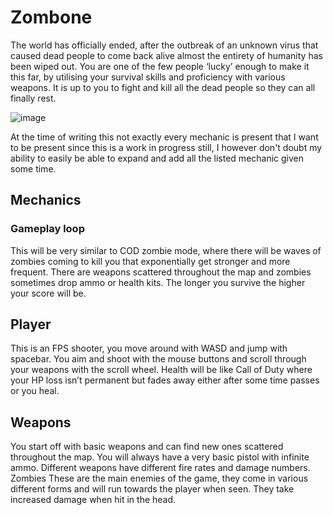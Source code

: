 # Zombone
The world has officially ended, after the outbreak of an unknown virus that caused dead people to come back alive almost the entirety of humanity has been wiped out. You are one of the few people ‘lucky’ enough to make it this far, by utilising your survival skills and proficiency with various weapons. It is up to you to fight and kill all the dead people so they can all finally rest. 

![image](https://user-images.githubusercontent.com/40210931/203128790-33b68c81-d760-4083-9320-f6380e56034f.png)


At the time of writing this not exactly every mechanic is present that I want to be present since this is a work in progress still, I however don't doubt my ability to easily be able to expand and add all the listed mechanic given some time.


## Mechanics
### Gameplay loop
This will be very similar to COD zombie mode, where there will be waves of zombies coming to kill you that exponentially get stronger and more frequent. There are weapons scattered throughout the map and zombies sometimes drop ammo or health kits. The longer you survive the higher your score will be. 
## Player
This is an FPS shooter, you move around with WASD and jump with spacebar. You aim and shoot with the mouse buttons and scroll through your weapons with the scroll wheel. Health will be like Call of Duty where your HP loss isn’t permanent but fades away either after some time passes or you heal. 
## Weapons
You start off with basic weapons and can find new ones scattered throughout the map. You will always have a very basic pistol with infinite ammo. Different weapons have different fire rates and damage numbers. 
Zombies
These are the main enemies of the game, they come in various different forms and will run towards the player when seen. They take increased damage when hit in the head.
